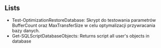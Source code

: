 ## Lists
- Test-OptimizationRestoreDatabase: Skrypt do testowania parametrów BufferCount oraz MaxTransferSize w celu optymalizacji przywracania bazy danych.
- Get-SQLScriptDatabaseObjects: Returns script all user's objects in database
